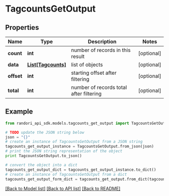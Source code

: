 # TagcountsGetOutput


## Properties

Name | Type | Description | Notes
------------ | ------------- | ------------- | -------------
**count** | **int** | number of records in this result | [optional] 
**data** | [**List[Tagcounts]**](Tagcounts.md) | list of objects | [optional] 
**offset** | **int** | starting offset after filtering | [optional] 
**total** | **int** | number of records total after filtering | [optional] 

## Example

```python
from randori_api_sdk.models.tagcounts_get_output import TagcountsGetOutput

# TODO update the JSON string below
json = "{}"
# create an instance of TagcountsGetOutput from a JSON string
tagcounts_get_output_instance = TagcountsGetOutput.from_json(json)
# print the JSON string representation of the object
print TagcountsGetOutput.to_json()

# convert the object into a dict
tagcounts_get_output_dict = tagcounts_get_output_instance.to_dict()
# create an instance of TagcountsGetOutput from a dict
tagcounts_get_output_form_dict = tagcounts_get_output.from_dict(tagcounts_get_output_dict)
```
[[Back to Model list]](../README.md#documentation-for-models) [[Back to API list]](../README.md#documentation-for-api-endpoints) [[Back to README]](../README.md)


